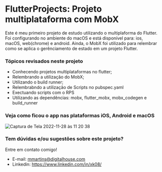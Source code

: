 # FlutterProjects: Projeto multiplataforma com MobX

Este é meu primeiro projeto de estudo utilizando o multiplaforma do Flutter. Foi configurando no ambiente do macOS e está disponível para: ios, macOS, web(chrome) e android. Ainda, o MobX foi utilizado para relembrar como se aplica o gerênciamento de estado em um projeto Flutter.


### Tópicos revisados neste projeto
- Conhecendo projetos multiplataformas no flutter;
- Relembrando a utilização do MobX;
- Utilizando o build runner;
- Relembrabndo a utilização de Scripts no pubspec.yaml
- Exectuando scripts com o RPS
- Utilizando as dependências: mobx, flutter_mobx, mobx_codegen e build_runner

### Veja como ficou o app nas plataformas iOS, Android e macOS

![Captura de Tela 2022-11-28 às 11 20 38](https://user-images.githubusercontent.com/60719351/204300803-4c381e84-5ef6-481c-a26a-145c9c7a8ce4.png)


### Tem dúvidas e/ou sugestões sobre este projeto?
Entre em contato comigo!
  - E-mail: mmartins@digitalhouse.com
  - Linkedin: https://www.linkedin.com/in/xk08/
